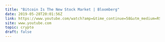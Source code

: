 ```yaml
---
title: "Bitcoin Is The New Stock Market | Bloomberg"
date: 2019-05-28T20:01:56Z
link: https://www.youtube.com/watch?amp=&time_continue=58&utm_medium=RSS&utm_source=hune&v=vaMIicDShCI
site: www.youtube.com
topic: crypto
draft: false
---
```

